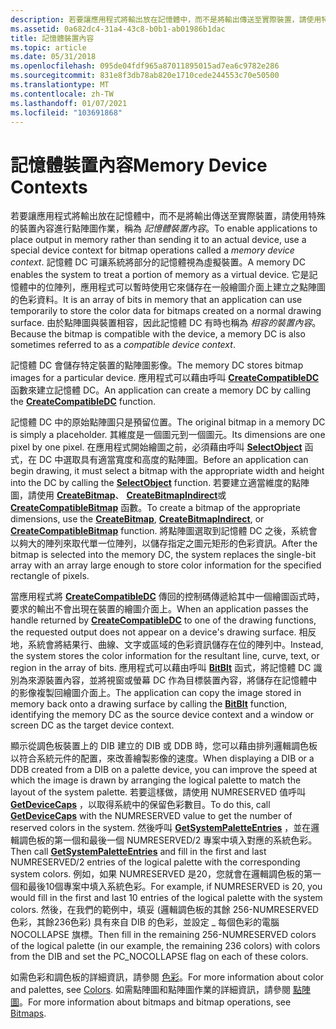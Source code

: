 ```yaml
---
description: 若要讓應用程式將輸出放在記憶體中，而不是將輸出傳送至實際裝置，請使用特殊的裝置內容進行點陣圖作業，稱為記憶體裝置內容。
ms.assetid: 0a682dc4-31a4-43c8-b0b1-ab01986b1dac
title: 記憶體裝置內容
ms.topic: article
ms.date: 05/31/2018
ms.openlocfilehash: 095de04fdf965a87011895015ad7ea6c9782e286
ms.sourcegitcommit: 831e8f3db78ab820e1710cede244553c70e50500
ms.translationtype: MT
ms.contentlocale: zh-TW
ms.lasthandoff: 01/07/2021
ms.locfileid: "103691868"
---
```

# <a name="memory-device-contexts"></a><span data-ttu-id="b7d48-103">記憶體裝置內容</span><span class="sxs-lookup"><span data-stu-id="b7d48-103">Memory Device Contexts</span></span>

<span data-ttu-id="b7d48-104">若要讓應用程式將輸出放在記憶體中，而不是將輸出傳送至實際裝置，請使用特殊的裝置內容進行點陣圖作業，稱為 *記憶體裝置內容*。</span><span class="sxs-lookup"><span data-stu-id="b7d48-104">To enable applications to place output in memory rather than sending it to an actual device, use a special device context for bitmap operations called a *memory device context*.</span></span> <span data-ttu-id="b7d48-105">記憶體 DC 可讓系統將部分的記憶體視為虛擬裝置。</span><span class="sxs-lookup"><span data-stu-id="b7d48-105">A memory DC enables the system to treat a portion of memory as a virtual device.</span></span> <span data-ttu-id="b7d48-106">它是記憶體中的位陣列，應用程式可以暫時使用它來儲存在一般繪圖介面上建立之點陣圖的色彩資料。</span><span class="sxs-lookup"><span data-stu-id="b7d48-106">It is an array of bits in memory that an application can use temporarily to store the color data for bitmaps created on a normal drawing surface.</span></span> <span data-ttu-id="b7d48-107">由於點陣圖與裝置相容，因此記憶體 DC 有時也稱為 *相容的裝置內容*。</span><span class="sxs-lookup"><span data-stu-id="b7d48-107">Because the bitmap is compatible with the device, a memory DC is also sometimes referred to as a *compatible device context*.</span></span>

<span data-ttu-id="b7d48-108">記憶體 DC 會儲存特定裝置的點陣圖影像。</span><span class="sxs-lookup"><span data-stu-id="b7d48-108">The memory DC stores bitmap images for a particular device.</span></span> <span data-ttu-id="b7d48-109">應用程式可以藉由呼叫 [**CreateCompatibleDC**](/windows/desktop/api/Wingdi/nf-wingdi-createcompatibledc) 函數來建立記憶體 DC。</span><span class="sxs-lookup"><span data-stu-id="b7d48-109">An application can create a memory DC by calling the [**CreateCompatibleDC**](/windows/desktop/api/Wingdi/nf-wingdi-createcompatibledc) function.</span></span>

<span data-ttu-id="b7d48-110">記憶體 DC 中的原始點陣圖只是預留位置。</span><span class="sxs-lookup"><span data-stu-id="b7d48-110">The original bitmap in a memory DC is simply a placeholder.</span></span> <span data-ttu-id="b7d48-111">其維度是一個圖元到一個圖元。</span><span class="sxs-lookup"><span data-stu-id="b7d48-111">Its dimensions are one pixel by one pixel.</span></span> <span data-ttu-id="b7d48-112">在應用程式開始繪圖之前，必須藉由呼叫 [**SelectObject**](/windows/desktop/api/Wingdi/nf-wingdi-selectobject) 函式，在 DC 中選取具有適當寬度和高度的點陣圖。</span><span class="sxs-lookup"><span data-stu-id="b7d48-112">Before an application can begin drawing, it must select a bitmap with the appropriate width and height into the DC by calling the [**SelectObject**](/windows/desktop/api/Wingdi/nf-wingdi-selectobject) function.</span></span> <span data-ttu-id="b7d48-113">若要建立適當維度的點陣圖，請使用 [**CreateBitmap**](/windows/desktop/api/Wingdi/nf-wingdi-createbitmap)、 [**CreateBitmapIndirect**](/windows/desktop/api/Wingdi/nf-wingdi-createbitmapindirect)或 [**CreateCompatibleBitmap**](/windows/desktop/api/Wingdi/nf-wingdi-createcompatiblebitmap) 函數。</span><span class="sxs-lookup"><span data-stu-id="b7d48-113">To create a bitmap of the appropriate dimensions, use the [**CreateBitmap**](/windows/desktop/api/Wingdi/nf-wingdi-createbitmap), [**CreateBitmapIndirect**](/windows/desktop/api/Wingdi/nf-wingdi-createbitmapindirect), or [**CreateCompatibleBitmap**](/windows/desktop/api/Wingdi/nf-wingdi-createcompatiblebitmap) function.</span></span> <span data-ttu-id="b7d48-114">將點陣圖選取到記憶體 DC 之後，系統會以夠大的陣列來取代單一位陣列，以儲存指定之圖元矩形的色彩資訊。</span><span class="sxs-lookup"><span data-stu-id="b7d48-114">After the bitmap is selected into the memory DC, the system replaces the single-bit array with an array large enough to store color information for the specified rectangle of pixels.</span></span>

<span data-ttu-id="b7d48-115">當應用程式將 [**CreateCompatibleDC**](/windows/desktop/api/Wingdi/nf-wingdi-createcompatibledc) 傳回的控制碼傳遞給其中一個繪圖函式時，要求的輸出不會出現在裝置的繪圖介面上。</span><span class="sxs-lookup"><span data-stu-id="b7d48-115">When an application passes the handle returned by [**CreateCompatibleDC**](/windows/desktop/api/Wingdi/nf-wingdi-createcompatibledc) to one of the drawing functions, the requested output does not appear on a device's drawing surface.</span></span> <span data-ttu-id="b7d48-116">相反地，系統會將結果行、曲線、文字或區域的色彩資訊儲存在位的陣列中。</span><span class="sxs-lookup"><span data-stu-id="b7d48-116">Instead, the system stores the color information for the resultant line, curve, text, or region in the array of bits.</span></span> <span data-ttu-id="b7d48-117">應用程式可以藉由呼叫 [**BitBlt**](/windows/desktop/api/Wingdi/nf-wingdi-bitblt) 函式，將記憶體 DC 識別為來源裝置內容，並將視窗或螢幕 DC 作為目標裝置內容，將儲存在記憶體中的影像複製回繪圖介面上。</span><span class="sxs-lookup"><span data-stu-id="b7d48-117">The application can copy the image stored in memory back onto a drawing surface by calling the [**BitBlt**](/windows/desktop/api/Wingdi/nf-wingdi-bitblt) function, identifying the memory DC as the source device context and a window or screen DC as the target device context.</span></span>

<span data-ttu-id="b7d48-118">顯示從調色板裝置上的 DIB 建立的 DIB 或 DDB 時，您可以藉由排列邏輯調色板以符合系統元件的配置，來改善繪製影像的速度。</span><span class="sxs-lookup"><span data-stu-id="b7d48-118">When displaying a DIB or a DDB created from a DIB on a palette device, you can improve the speed at which the image is drawn by arranging the logical palette to match the layout of the system palette.</span></span> <span data-ttu-id="b7d48-119">若要這樣做，請使用 NUMRESERVED 值呼叫 [**GetDeviceCaps**](/windows/desktop/api/Wingdi/nf-wingdi-getdevicecaps) ，以取得系統中的保留色彩數目。</span><span class="sxs-lookup"><span data-stu-id="b7d48-119">To do this, call [**GetDeviceCaps**](/windows/desktop/api/Wingdi/nf-wingdi-getdevicecaps) with the NUMRESERVED value to get the number of reserved colors in the system.</span></span> <span data-ttu-id="b7d48-120">然後呼叫 [**GetSystemPaletteEntries**](/windows/desktop/api/Wingdi/nf-wingdi-getsystempaletteentries) ，並在邏輯調色板的第一個和最後一個 NUMRESERVED/2 專案中填入對應的系統色彩。</span><span class="sxs-lookup"><span data-stu-id="b7d48-120">Then call [**GetSystemPaletteEntries**](/windows/desktop/api/Wingdi/nf-wingdi-getsystempaletteentries) and fill in the first and last NUMRESERVED/2 entries of the logical palette with the corresponding system colors.</span></span> <span data-ttu-id="b7d48-121">例如，如果 NUMRESERVED 是20，您就會在邏輯調色板的第一個和最後10個專案中填入系統色彩。</span><span class="sxs-lookup"><span data-stu-id="b7d48-121">For example, if NUMRESERVED is 20, you would fill in the first and last 10 entries of the logical palette with the system colors.</span></span> <span data-ttu-id="b7d48-122">然後，在我們的範例中，填妥 (邏輯調色板的其餘 256-NUMRESERVED 色彩，其餘236色彩) 具有來自 DIB 的色彩，並設定 \_ 每個色彩的電腦 NOCOLLAPSE 旗標。</span><span class="sxs-lookup"><span data-stu-id="b7d48-122">Then fill in the remaining 256-NUMRESERVED colors of the logical palette (in our example, the remaining 236 colors) with colors from the DIB and set the PC\_NOCOLLAPSE flag on each of these colors.</span></span>

<span data-ttu-id="b7d48-123">如需色彩和調色板的詳細資訊，請參閱 [色彩](colors.md)。</span><span class="sxs-lookup"><span data-stu-id="b7d48-123">For more information about color and palettes, see [Colors](colors.md).</span></span> <span data-ttu-id="b7d48-124">如需點陣圖和點陣圖作業的詳細資訊，請參閱 [點陣圖](bitmaps.md)。</span><span class="sxs-lookup"><span data-stu-id="b7d48-124">For more information about bitmaps and bitmap operations, see [Bitmaps](bitmaps.md).</span></span>

 

 



